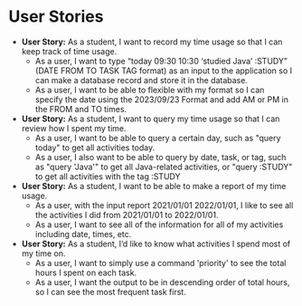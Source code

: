 # User Stories

* **User Story:** As a student, I want to record my time usage so that I can keep track of time usage.
  * As a user, I want to type “today 09:30 10:30 ‘studied Java’ :STUDY” (DATE FROM TO TASK TAG format) as an input to the application so I can make a database record and store it in the database.
  * As a user, I want to be able to flexible with my format so I can specify the date using the 2023/09/23 Format and add AM or PM in the FROM and TO times.
* **User Story:** As a student, I want to query my time usage so that I can review how I spent my time.
  * As a user, I want to be able to query a certain day, such as "query today" to get all activities today.
  * As a user, I also want to be able to query by date, task, or tag, such as "query 'Java'" to get all Java-related activities, or "query :STUDY" to get all activities with the tag :STUDY
* **User Story:** As a student, I want to be able to make a report of my time usage.
  * As a user, with the input report 2021/01/01 2022/01/01, I like to see all the activities I did from 2021/01/01 to 2022/01/01.
  * As a user, I want to see all of the information for all of my activities including date, times, etc.
* **User Story:** As a student, I’d like to know what activities I spend most of my time on.
  * As a user, I want to simply use a command 'priority' to see the total hours I spent on each task.
  * As a user, I want the output to be in descending order of total hours, so I can see the most frequent task first.
 
  
